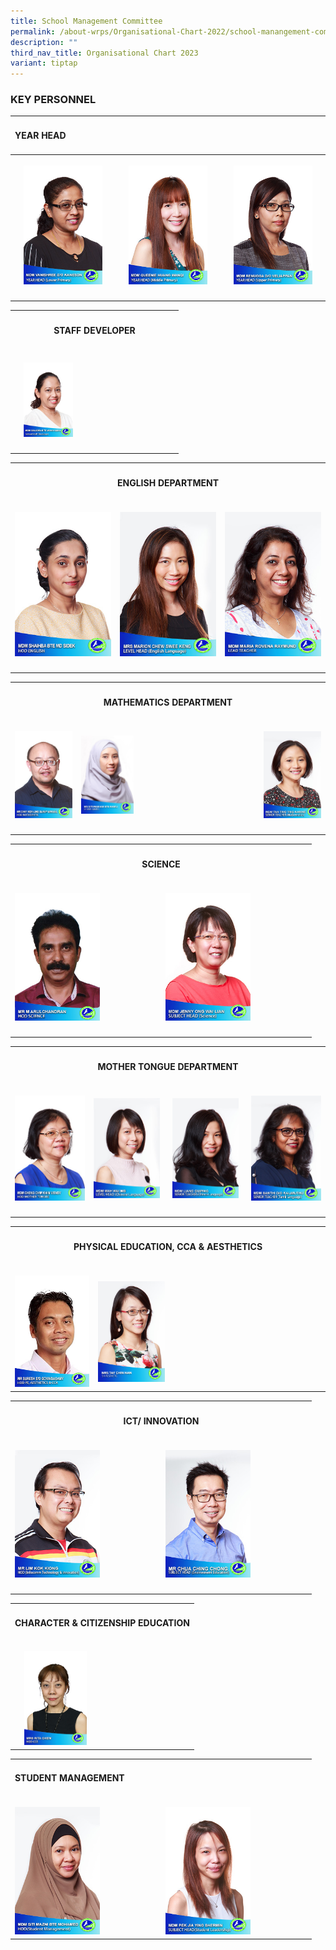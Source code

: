 ```yaml
---
title: School Management Committee
permalink: /about-wrps/Organisational-Chart-2022/school-manangement-committee/permalink/
description: ""
third_nav_title: Organisational Chart 2023
variant: tiptap
---
```

<h3><strong>KEY PERSONNEL</strong></h3><table><tbody><tr><td rowspan="1" colspan="3"><h4><strong>YEAR HEAD</strong></h4></td></tr><tr><th rowspan="1" colspan="1"><p></p><div class="isomer-image-wrapper"><img style="width: 82%;" height="auto" width="100%" alt="" src="/images/Staff/21__Mdm_Vanishree_D_O_Kaneson__Year_Head__Lower_Primary_.jpg"></div></th><th rowspan="1" colspan="1"><p></p><div class="isomer-image-wrapper"><img style="width: 82%;" height="auto" width="100%" alt="" src="/images/Staff/22__Mdm_Queenie_Huang_Wanqi__Year_Head__Middle_Primary_.jpg"></div></th><th rowspan="1" colspan="1"><p></p><div class="isomer-image-wrapper"><img style="width: 82%;" height="auto" width="100%" alt="" src="/images/Staff/23__Mdm_Renugga_D_O_Veliappan__Year_Head__Upper_Primary_.jpg"></div></th></tr><tr><td rowspan="1" colspan="1"><p></p></td><td rowspan="1" colspan="1"><p></p></td><td rowspan="1" colspan="1"><p></p></td></tr></tbody></table><p></p><table><tbody><tr><th rowspan="1" colspan="3"><h4><strong>STAFF DEVELOPER</strong></h4></th></tr><tr><td rowspan="1" colspan="1"><p></p></td><td rowspan="1" colspan="1"><h4></h4><div class="isomer-image-wrapper"><img style="width: 35%;" height="auto" width="100%" alt="" src="/images/Staff/4__Mdm_Saliema_Bte_Md_Iqbal__SSD_.jpg"></div></td><td rowspan="1" colspan="1"><p></p></td></tr><tr><td rowspan="1" colspan="1"><p></p></td><td rowspan="1" colspan="1"><p></p></td><td rowspan="1" colspan="1"><p></p></td></tr></tbody></table><p></p><table><tbody><tr><th rowspan="1" colspan="3"><h4><strong>ENGLISH DEPARTMENT</strong></h4></th></tr><tr><td rowspan="1" colspan="1"><p></p><div class="isomer-image-wrapper"><img style="width: 100%" height="auto" width="100%" alt="" src="/images/Staff/2__Mdm_Shaihba_Bte_Md_Sidek__HOD_English_.jpg"></div></td><td rowspan="1" colspan="1"><p></p><div class="isomer-image-wrapper"><img style="width: 100%;" height="auto" width="100%" alt="" src="/images/Staff/43__MRS_MARION_CHEW_SWEE_KENG__Level_Head__English_Language_.jpg"></div></td><td rowspan="1" colspan="1"><p></p><div class="isomer-image-wrapper"><img style="width: 100%" height="auto" width="100%" alt="" src="/images/Staff/44__MDM_MARIA_ROVENA_RAYMUND__Lead_Teacher_.jpg"></div></td></tr><tr><td rowspan="1" colspan="1"><p></p></td><td rowspan="1" colspan="1"><p></p></td><td rowspan="1" colspan="1"><p></p></td></tr></tbody></table><table><tbody><tr><th rowspan="1" colspan="3"><h4><strong>MATHEMATICS DEPARTMENT</strong></h4></th></tr><tr><td rowspan="1" colspan="1"><p></p><div class="isomer-image-wrapper"><img style="width: 100%" height="auto" width="100%" alt="" src="/images/Staff/6__Mr_Chay_Hok_Ling_Danny_Mikhail__HOD_Mathematic_.jpg"></div></td><td rowspan="1" colspan="1"><p></p><div class="isomer-image-wrapper"><img style="width: 30%;" height="auto" width="100%" alt="" src="/images/Staff/132__Ms_Siti_Mariam_Bte_Ramli.jpg"></div></td><td rowspan="1" colspan="1"><p></p><div class="isomer-image-wrapper"><img style="width: 100%" height="auto" width="100%" alt="" src="/images/Staff/40__MDM_TAN_TING_TING_KARINE__Senior_Teacher__Mathematics_.jpg"></div></td></tr><tr><td rowspan="1" colspan="1"><p></p></td><td rowspan="1" colspan="1"><p></p></td><td rowspan="1" colspan="1"><p></p></td></tr></tbody></table><p></p><table><tbody><tr><th rowspan="1" colspan="2"><h4><strong>SCIENCE</strong></h4></th></tr><tr><td rowspan="1" colspan="1"><p></p><div class="isomer-image-wrapper"><img style="width: 60%;" height="auto" width="100%" alt="" src="/images/Staff/7__Mr_M_Arulchandran__HOD_Science_.jpg"></div></td><td rowspan="1" colspan="1"><p></p><div class="isomer-image-wrapper"><img style="width: 60%;" height="auto" width="100%" alt="" src="/images/Staff/39__MDM_JENNY_ONG_WAI_LIAN__Subject_Head__Science_.jpg"></div></td></tr><tr><td rowspan="1" colspan="1"><p></p></td><td rowspan="1" colspan="1"><p></p></td></tr></tbody></table><p></p><table><tbody><tr><th rowspan="1" colspan="4"><h4><strong>MOTHER TONGUE DEPARTMENT</strong></h4></th></tr><tr><td rowspan="1" colspan="1"><p></p><div class="isomer-image-wrapper"><img style="width: 100%" height="auto" width="100%" alt="" src="/images/Staff/4__Mdm_Cheng_Chim_Khim_Wendy__HOD_Mother_Tongue_.jpg"></div></td><td rowspan="1" colspan="1"><p></p><div class="isomer-image-wrapper"><img style="width: 95%;" height="auto" width="100%" alt="" src="/images/Staff/42__MDM_MAH_WAI_MEI__Level_Head__Chinese_Language_.jpg"></div></td><td rowspan="1" colspan="1"><p></p><div class="isomer-image-wrapper"><img style="width: 95%;" height="auto" width="100%" alt="" src="/images/Staff/46__MDM_LIANG_GUIPING__Senior_Teacher__Chinese_Language_.jpg"></div></td><td rowspan="1" colspan="1"><p></p><div class="isomer-image-wrapper"><img style="width: 100%" height="auto" width="100%" alt="" src="/images/Staff/41__MDM_SANTHI_D_O_KALIMUTHU__Senior_Teacher__Tamil_Language_.jpg"></div></td></tr><tr><td rowspan="1" colspan="1"><p></p></td><td rowspan="1" colspan="1"><p></p></td><td rowspan="1" colspan="1"><p></p></td><td rowspan="1" colspan="1"><p></p></td></tr></tbody></table><p></p><table><tbody><tr><th rowspan="1" colspan="2"><h4><strong>PHYSICAL EDUCATION, CCA &amp; AESTHETICS</strong></h4></th></tr><tr><td rowspan="1" colspan="1"><p></p><div class="isomer-image-wrapper"><img style="width: 100%" height="auto" width="100%" alt="" src="/images/Staff/5__Mr_Suresh_s_o_Govindasamy__HOD_PE__Aesthetics___CCA_.jpg"></div></td><td rowspan="1" colspan="1"><p></p><div class="isomer-image-wrapper"><img style="width: 30%;" height="auto" width="100%" alt="" src="/images/Staff/17__Mrs_Tay_Chin_Han__Subject_Head__Asethetics_.jpg"></div></td></tr></tbody></table><p></p><table><tbody><tr><th rowspan="1" colspan="2"><h4><strong>ICT/ INNOVATION</strong></h4></th></tr><tr><td rowspan="1" colspan="1"><p></p><div class="isomer-image-wrapper"><img style="width: 60%;" height="auto" width="100%" alt="" src="/images/Staff/8__Mr_Lim_Kok_Kiong__HOD__Infocomm_Technology___Innovation_.jpg"></div></td><td rowspan="1" colspan="1"><p></p><div class="isomer-image-wrapper"><img style="width: 60%;" height="auto" width="100%" alt="" src="/images/Staff/19__Mr_Chua_Ching_Chong__Subject_Head__Environment_Education_.jpg"></div></td></tr><tr><td rowspan="1" colspan="1"><p></p></td><td rowspan="1" colspan="1"><p></p></td></tr></tbody></table><p></p><table><tbody><tr><td rowspan="1" colspan="3"><h4><strong>CHARACTER &amp; CITIZENSHIP EDUCATION</strong></h4></td></tr><tr><td rowspan="1" colspan="1"><p></p></td><td rowspan="1" colspan="1"><p></p><div class="isomer-image-wrapper"><img style="width: 40%;" height="auto" width="100%" alt="" src="/images/Staff/11__Mrs_Rita_Chew__HOD_CCE_.jpg"></div></td><td rowspan="1" colspan="1"><p></p></td></tr></tbody></table><p></p><table><tbody><tr><td rowspan="1" colspan="2"><h4><strong>STUDENT MANAGEMENT</strong></h4></td></tr><tr><td rowspan="1" colspan="1"><p></p><div class="isomer-image-wrapper"><img style="width: 60%;" height="auto" width="100%" alt="" src="/images/Staff/12__Mdm_Siti_Mazni_Binte_Mohamed__HOD__Student_Management_.jpg"></div></td><td rowspan="1" colspan="1"><p></p><div class="isomer-image-wrapper"><img style="width: 60%;" height="auto" width="100%" alt="" src="/images/Staff/20__Mdm_Pek_Jiaying_Shermin__Subject_Head__Student_Leadership_.jpg"></div></td></tr></tbody></table><p></p>